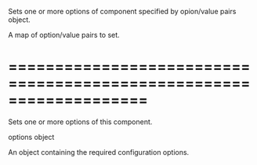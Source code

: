 <!--**
/*-------------------------------------------
    Auto-generated file. Do not modify.
-------------------------------------------

**-->
<!--d-->
Sets one or more options of component specified by opion/value pairs object.
<!--/d-->
<!--p1d-->A map of option/value pairs to set.<!--/p1d-->
===================================================================
===================================================================

<!--shortDescription-->
Sets one or more options of this component.
<!--/shortDescription-->

<!--paramName1-->options<!--/paramName1-->
<!--paramType1-->object<!--/paramType1-->
<!--paramDescription1-->
An object containing the required configuration options.
<!--/paramDescription1-->

<!--fullDescription-->

<!--/fullDescription-->
